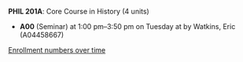 **PHIL 201A**: Core Course in History (4 units)

- **A00** (Seminar) at 1:00 pm–3:50 pm on Tuesday at   by Watkins, Eric (A04458667)

[Enrollment numbers over time](./PHIL201A.tsv)
